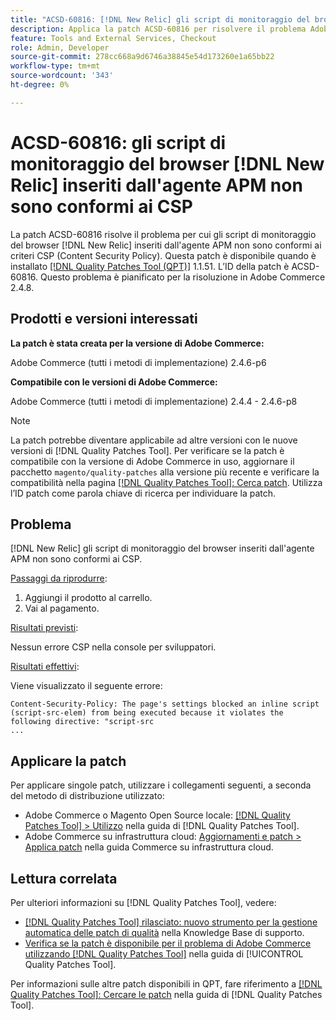 ```yaml
---
title: "ACSD-60816: [!DNL New Relic] gli script di monitoraggio del browser inseriti dall'agente APM non sono conformi a CSP"
description: Applica la patch ACSD-60816 per risolvere il problema Adobe Commerce per cui gli script di monitoraggio del browser  [!DNL New Relic]  inseriti dall'agente APM non sono conformi ai criteri sulla sicurezza dei contenuti (CSP), impedendone l'esecuzione.
feature: Tools and External Services, Checkout
role: Admin, Developer
source-git-commit: 278cc668a9d6746a38845e54d173260e1a65bb22
workflow-type: tm+mt
source-wordcount: '343'
ht-degree: 0%

---
```


# ACSD-60816: gli script di monitoraggio del browser [!DNL New Relic] inseriti dall&#39;agente APM non sono conformi ai CSP

La patch ACSD-60816 risolve il problema per cui gli script di monitoraggio del browser [!DNL New Relic] inseriti dall&#39;agente APM non sono conformi ai criteri CSP (Content Security Policy). Questa patch è disponibile quando è installato [[!DNL Quality Patches Tool (QPT)]](https://experienceleague.adobe.com/en/docs/commerce-knowledge-base/kb/announcements/commerce-announcements/magento-quality-patches-released-new-tool-to-self-serve-quality-patches) 1.1.51. L’ID della patch è ACSD-60816. Questo problema è pianificato per la risoluzione in Adobe Commerce 2.4.8.

## Prodotti e versioni interessati

**La patch è stata creata per la versione di Adobe Commerce:**

Adobe Commerce (tutti i metodi di implementazione) 2.4.6-p6

**Compatibile con le versioni di Adobe Commerce:**

Adobe Commerce (tutti i metodi di implementazione) 2.4.4 - 2.4.6-p8

>[!NOTE]
>
>La patch potrebbe diventare applicabile ad altre versioni con le nuove versioni di [!DNL Quality Patches Tool]. Per verificare se la patch è compatibile con la versione di Adobe Commerce in uso, aggiornare il pacchetto `magento/quality-patches` alla versione più recente e verificare la compatibilità nella pagina [[!DNL Quality Patches Tool]: Cerca patch](https://experienceleague.adobe.com/tools/commerce-quality-patches/index.html). Utilizza l’ID patch come parola chiave di ricerca per individuare la patch.

## Problema

[!DNL New Relic] gli script di monitoraggio del browser inseriti dall&#39;agente APM non sono conformi ai CSP.

<u>Passaggi da riprodurre</u>:

1. Aggiungi il prodotto al carrello.
1. Vai al pagamento.

<u>Risultati previsti</u>:

Nessun errore CSP nella console per sviluppatori.

<u>Risultati effettivi</u>:

Viene visualizzato il seguente errore:

```
Content-Security-Policy: The page's settings blocked an inline script (script-src-elem) from being executed because it violates the following directive: "script-src 
...
```

## Applicare la patch

Per applicare singole patch, utilizzare i collegamenti seguenti, a seconda del metodo di distribuzione utilizzato:

* Adobe Commerce o Magento Open Source locale: [[!DNL Quality Patches Tool] > Utilizzo](/help/tools/quality-patches-tool/usage.md) nella guida di [!DNL Quality Patches Tool].
* Adobe Commerce su infrastruttura cloud: [Aggiornamenti e patch > Applica patch](https://experienceleague.adobe.com/docs/commerce-cloud-service/user-guide/develop/upgrade/apply-patches.html) nella guida Commerce su infrastruttura cloud.

## Lettura correlata

Per ulteriori informazioni su [!DNL Quality Patches Tool], vedere:

* [[!DNL Quality Patches Tool] rilasciato: nuovo strumento per la gestione automatica delle patch di qualità](https://experienceleague.adobe.com/en/docs/commerce-knowledge-base/kb/announcements/commerce-announcements/magento-quality-patches-released-new-tool-to-self-serve-quality-patches) nella Knowledge Base di supporto.
* [Verifica se la patch è disponibile per il problema di Adobe Commerce utilizzando  [!DNL Quality Patches Tool]](/help/tools/quality-patches-tool/patches-available-in-qpt/check-patch-for-magento-issue-with-magento-quality-patches.md) nella guida di [!UICONTROL Quality Patches Tool].


Per informazioni sulle altre patch disponibili in QPT, fare riferimento a [[!DNL Quality Patches Tool]: Cercare le patch](https://experienceleague.adobe.com/tools/commerce-quality-patches/index.html) nella guida di [!DNL Quality Patches Tool].
